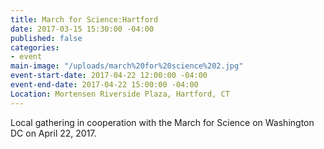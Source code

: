 ```yaml
---
title: March for Science:Hartford
date: 2017-03-15 15:30:00 -04:00
published: false
categories:
- event
main-image: "/uploads/march%20for%20science%202.jpg"
event-start-date: 2017-04-22 12:00:00 -04:00
event-end-date: 2017-04-22 15:00:00 -04:00
Location: Mortensen Riverside Plaza, Hartford, CT
---
```


Local gathering in cooperation with the March for Science on Washington DC on April 22, 2017. 